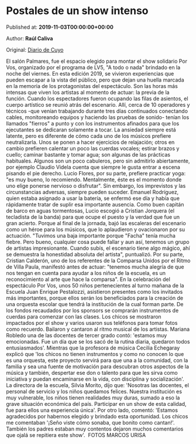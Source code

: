 
# Postales de un show intenso

Published at: **2019-11-03T00:00:00+00:00**

Author: **Raúl Caliva**

Original: [Diario de Cuyo](https://www.diariodecuyo.com.ar/espectaculos/Postales-de-un-show-intenso-20191103-0006.html)

El salón Palmares, fue el espacio elegido para montar el show solidario Por Vos, organizado por el programa de LV5, "A todo o nada" brindado en la noche del viernes. En esta edición 2019, se vivieron experiencias que pueden escapar a la vista del público, pero que dejan una huella marcada en la memoria de los protagonistas del espectáculo. Son las horas más intensas que viven los artistas al momento de actuar: la previa de la función. Cuando los espectadores fueron ocupando las filas de asientos, el cuerpo artístico se reunió atrás del escenario. Allí, cerca de 10 operadores y técnicos -que venían trabajando durante tres días continuados conectando cables, monitoreando equipos y haciendo las pruebas de sonido- tenían los llamados "fierros" a punto y con los instrumentos afinados para que los ejecutantes se dedicaran solamente a tocar. La ansiedad siempre está latente, pero es diferente de cómo cada uno de los músicos prefiere neutralizarla. Unos se ponen a hacer ejercicios de relajación; otros en cambio prefieren calentar un poco las cuerdas vocales; estirar brazos y cuello; caminar bastante y tomar agua; son algunas de las prácticas habituales. Algunos son un poco cabuleros, pero sin admitirlo abiertamente, por ejemplo Claudio Videla cuenta que siempre le gusta entrar a escena pisando el pie derecho. Lucio Flores, por su parte, prefiere practicar yoga: "es muy bueno, lo recomiendo. Mentalmente, éste es el momento donde uno elige ponerse nervioso o disfrutar". Sin embargo, los imprevistos y las circunstancias adversas, siempre pueden suceder. Emanuel Rodríguez, quien estaba asignado a usar la batería, se enfermó ese día y había que rápidamente tratar de suplir esa importante ausencia. Como buen capitán de barco en aguas tormentosas, Lucio escogió a Cristian Jorquera (el tecladista de la banda) para que ocupe el puesto y la verdad que fue un gran acierto. Porque al final de la jornada, bajó las escaleras del escenario como un héroe para los músicos, que lo aplaudieron y ovacionaron por su actuación. "Tuvimos una baja importante porque "Facha" tenía mucha fiebre. Pero bueno, cualquier cosa puede fallar y aun así, tenemos un grupo de artistas impresionante. Cuando subís, el escenario tiene algo mágico, ahí se demuestra la honestidad absoluta del artista", puntualizó. Por su parte, Cristian Calderón, uno de los referentes de la Comparsa Unidos por el Ritmo de Villa Paula, manifestó antes de actuar: "tenemos mucha alegría de que nos tengan en cuenta para ayudar a los niños de la escuela, es un reconocimiento al arte que hace la comparsa".
En la celebración del espectáculo Por Vos, unos 50 niños pertenecientes al turno mañana de la Escuela Juan Enrique Pestalozzi, asistieron presentes como los invitados más importantes, porque ellos serán los beneficiados para la creación de una orquesta escolar que tendrá la institución de la cual forman parte. De los fondos recaudados por los sponsors se comprarán instrumentos de cuerdas para comenzar con las clases. Los chicos se mostraron impactados por el show y varios usaron sus teléfonos para tomar fotos como recuerdo. Bailaron y cantaron al ritmo musical de los artistas. Mariana Robledo una de las docentes de tercer grado contó: 'estamos muy emocionadas. Fue un día que se los sacó de la rutina diaria, quedaron todos entusiasmados'. Mientras que la profesora de música Cecilia Echegaray explicó que 'los chicos no tienen instrumentos y como no conocen lo que es una orquesta, este proyecto servirá para que una a la comunidad, con la familia y sea una fuente de motivación para descubran otros aspectos de la música y también, despertar ese don o talento para que les sirva como iniciativa y puedan encaminarse en la vida, con disciplina y socialización'. La directora de la escuela, Silvia Morito, dijo que: 'Nosotras las docentes, el personal de servicio y los niños quedamos felices. Nuestra institución es muy vulnerable, los niños tienen realidades muy duras, sumado a eso la grave situación económica del país. Participar en un show de esta calidad, fue para ellos una experiencia única'. Por otro lado, comentó: 'Estamos agradecidos por habernos elegido y brindado esta oportunidad. Los chicos me comentaban '¡Seño viste cómo sonaba, que bonito como cantan!'. También los padres estaban muy contentos dejaron muchos comentarios que ojalá se repitiera este show'. 
FOTOS MARCOS URISA
